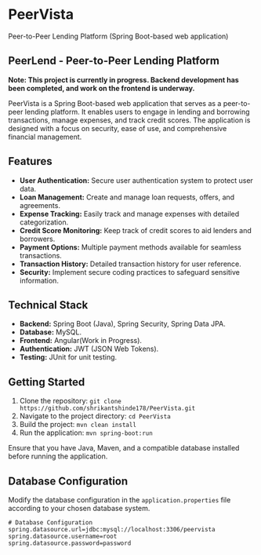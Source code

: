 # PeerVista
Peer-to-Peer Lending Platform (Spring Boot-based web application)

## PeerLend - Peer-to-Peer Lending Platform

**Note: This project is currently in progress. Backend development has been completed, and work on the frontend is underway.**

PeerVista is a Spring Boot-based web application that serves as a peer-to-peer lending platform. It enables users to engage in lending and borrowing transactions, manage expenses, and track credit scores. The application is designed with a focus on security, ease of use, and comprehensive financial management.

## Features

- **User Authentication:** Secure user authentication system to protect user data.
- **Loan Management:** Create and manage loan requests, offers, and agreements.
- **Expense Tracking:** Easily track and manage expenses with detailed categorization.
- **Credit Score Monitoring:** Keep track of credit scores to aid lenders and borrowers.
- **Payment Options:** Multiple payment methods available for seamless transactions.
- **Transaction History:** Detailed transaction history for user reference.
- **Security:** Implement secure coding practices to safeguard sensitive information.

## Technical Stack

- **Backend:** Spring Boot (Java), Spring Security, Spring Data JPA.
- **Database:** MySQL.
- **Frontend:** Angular(Work in Progress).
- **Authentication:** JWT (JSON Web Tokens).
- **Testing:** JUnit for unit testing.

## Getting Started

1. Clone the repository: `git clone https://github.com/shrikantshinde178/PeerVista.git`
2. Navigate to the project directory: `cd PeerVista`
3. Build the project: `mvn clean install`
4. Run the application: `mvn spring-boot:run`

Ensure that you have Java, Maven, and a compatible database installed before running the application.

## Database Configuration

Modify the database configuration in the `application.properties` file according to your chosen database system.

```properties
# Database Configuration
spring.datasource.url=jdbc:mysql://localhost:3306/peervista
spring.datasource.username=root
spring.datasource.password=password
